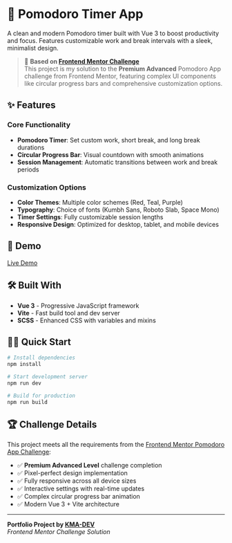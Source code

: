 # 🍅 Pomodoro Timer App

A clean and modern Pomodoro timer built with Vue 3 to boost productivity and focus. Features customizable work and break intervals with a sleek, minimalist design.

> 🎯 **Based on [Frontend Mentor Challenge](https://www.frontendmentor.io/challenges/pomodoro-app-KBFnycJ6G)**  
> This project is my solution to the **Premium Advanced** Pomodoro App challenge from Frontend Mentor, featuring complex UI components like circular progress bars and comprehensive customization options.

## ✨ Features

### Core Functionality

- **Pomodoro Timer**: Set custom work, short break, and long break durations
- **Circular Progress Bar**: Visual countdown with smooth animations
- **Session Management**: Automatic transitions between work and break periods

### Customization Options

- **Color Themes**: Multiple color schemes (Red, Teal, Purple)
- **Typography**: Choice of fonts (Kumbh Sans, Roboto Slab, Space Mono)
- **Timer Settings**: Fully customizable session lengths
- **Responsive Design**: Optimized for desktop, tablet, and mobile devices

## 🚀 Demo

[Live Demo](https://pomodoro-app-ofsi.onrender.com)

## 🛠️ Built With

- **Vue 3** - Progressive JavaScript framework
- **Vite** - Fast build tool and dev server
- **SCSS** - Enhanced CSS with variables and mixins

## 🏃‍♂️ Quick Start

```bash
# Install dependencies
npm install

# Start development server
npm run dev

# Build for production
npm run build
```

## 🏆 Challenge Details

This project meets all the requirements from the [Frontend Mentor Pomodoro App Challenge](https://www.frontendmentor.io/challenges/pomodoro-app-KBFnycJ6G):

- ✅ **Premium Advanced Level** challenge completion
- ✅ Pixel-perfect design implementation
- ✅ Fully responsive across all device sizes
- ✅ Interactive settings with real-time updates
- ✅ Complex circular progress bar animation
- ✅ Modern Vue 3 + Vite architecture

---

**Portfolio Project by [KMA-DEV](https://github.com/Kherraz-Med-Achraf)**  
_Frontend Mentor Challenge Solution_
